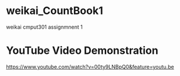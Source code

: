 # weikai_CountBook1

weikai cmput301 assignmnent 1

# YouTube Video Demonstration
https://www.youtube.com/watch?v=00ty9LNBpQ0&feature=youtu.be

